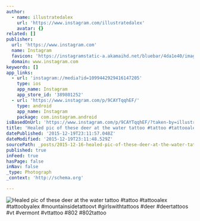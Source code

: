```yaml
---
author:
  - name: illustratedalex
    url: 'https://www.instagram.com/illustratedalex'
    avatar: {}
related: []
publisher:
  url: 'https://www.instagram.com'
  name: Instagram
  favicon: 'https://instagramstatic-a.akamaihd.net/bluebar/4da1e40/images/ico/favicon.ico'
  domain: www.instagram.com
keywords: []
app_links:
  - url: 'instagram://media?id=1099442929416147205'
    type: ios
    app_name: Instagram
    app_store_id: '389801252'
  - url: 'https://www.instagram.com/p/9CAYTqqhEF/'
    type: android
    app_name: Instagram
    package: com.instagram.android
isBasedOnUrl: 'https://www.instagram.com/p/9CAYTqqhEF/?taken-by=illustratedalex'
title: 'Healed pic of these deer at the water tattoo #tattoo #tattooalex #tattoobyalex #mountainsidetattoovt #girlswithtattoos #deer #deertattoos #vt #vermont #vttattoo #802 #802tattoo'
datePublished: '2015-12-19T23:11:57.048Z'
dateModified: '2015-12-19T23:11:48.529Z'
sourcePath: _posts/2015-12-16-healed-pic-of-these-deer-at-the-water-tattoo-tattoo-tattoo.md
published: true
inFeed: true
hasPage: false
inNav: false
_type: Photograph
_context: 'http://schema.org'

---
```

![Healed pic of these deer at the water tattoo &num;tattoo &num;tattooalex &num;tattoobyalex &num;mountainsidetattoovt &num;girlswithtattoos &num;deer &num;deertattoos &num;vt &num;vermont &num;vttattoo &num;802 &num;802tattoo](https://scontent.cdninstagram.com/hphotos-xta1/t51.2885-15/s640x640/sh0.08/e35/12135289_1482284208767496_655806932_n.jpg)